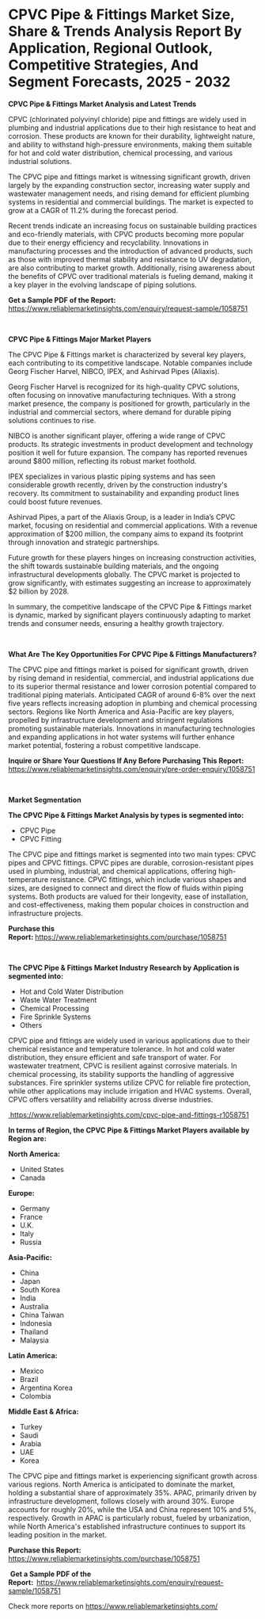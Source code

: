 <p><h1>CPVC Pipe & Fittings Market Size, Share & Trends Analysis Report By Application, Regional Outlook, Competitive Strategies, And Segment Forecasts, 2025 - 2032</h1></p><p><strong>CPVC Pipe & Fittings Market Analysis and Latest Trends</strong></p>
<p><p>CPVC (chlorinated polyvinyl chloride) pipe and fittings are widely used in plumbing and industrial applications due to their high resistance to heat and corrosion. These products are known for their durability, lightweight nature, and ability to withstand high-pressure environments, making them suitable for hot and cold water distribution, chemical processing, and various industrial solutions.</p><p>The CPVC pipe and fittings market is witnessing significant growth, driven largely by the expanding construction sector, increasing water supply and wastewater management needs, and rising demand for efficient plumbing systems in residential and commercial buildings. The market is expected to grow at a CAGR of 11.2% during the forecast period. </p><p>Recent trends indicate an increasing focus on sustainable building practices and eco-friendly materials, with CPVC products becoming more popular due to their energy efficiency and recyclability. Innovations in manufacturing processes and the introduction of advanced products, such as those with improved thermal stability and resistance to UV degradation, are also contributing to market growth. Additionally, rising awareness about the benefits of CPVC over traditional materials is fueling demand, making it a key player in the evolving landscape of piping solutions.</p></p>
<p><strong>Get a Sample PDF of the Report:&nbsp;</strong> <a href="https://www.reliablemarketinsights.com/enquiry/request-sample/1058751?utm_campaign=3024&utm_medium=2&utm_source=Github&utm_content=ia&utm_term=06032025&utm_id=cpvc-pipe-fittings">https://www.reliablemarketinsights.com/enquiry/request-sample/1058751</a></p>
<p>&nbsp;</p>
<p><strong>CPVC Pipe & Fittings Major Market Players</strong></p>
<p><p>The CPVC Pipe & Fittings market is characterized by several key players, each contributing to its competitive landscape. Notable companies include Georg Fischer Harvel, NIBCO, IPEX, and Ashirvad Pipes (Aliaxis).</p><p>Georg Fischer Harvel is recognized for its high-quality CPVC solutions, often focusing on innovative manufacturing techniques. With a strong market presence, the company is positioned for growth, particularly in the industrial and commercial sectors, where demand for durable piping solutions continues to rise.</p><p>NIBCO is another significant player, offering a wide range of CPVC products. Its strategic investments in product development and technology position it well for future expansion. The company has reported revenues around $800 million, reflecting its robust market foothold.</p><p>IPEX specializes in various plastic piping systems and has seen considerable growth recently, driven by the construction industry's recovery. Its commitment to sustainability and expanding product lines could boost future revenues.</p><p>Ashirvad Pipes, a part of the Aliaxis Group, is a leader in India’s CPVC market, focusing on residential and commercial applications. With a revenue approximation of $200 million, the company aims to expand its footprint through innovation and strategic partnerships.</p><p>Future growth for these players hinges on increasing construction activities, the shift towards sustainable building materials, and the ongoing infrastructural developments globally. The CPVC market is projected to grow significantly, with estimates suggesting an increase to approximately $2 billion by 2028. </p><p>In summary, the competitive landscape of the CPVC Pipe & Fittings market is dynamic, marked by significant players continuously adapting to market trends and consumer needs, ensuring a healthy growth trajectory.</p></p>
<p>&nbsp;</p>
<p><strong>What Are The Key Opportunities For CPVC Pipe & Fittings Manufacturers?</strong></p>
<p><p>The CPVC pipe and fittings market is poised for significant growth, driven by rising demand in residential, commercial, and industrial applications due to its superior thermal resistance and lower corrosion potential compared to traditional piping materials. Anticipated CAGR of around 6-8% over the next five years reflects increasing adoption in plumbing and chemical processing sectors. Regions like North America and Asia-Pacific are key players, propelled by infrastructure development and stringent regulations promoting sustainable materials. Innovations in manufacturing technologies and expanding applications in hot water systems will further enhance market potential, fostering a robust competitive landscape.</p></p>
<p><strong>Inquire or Share Your Questions If Any Before Purchasing This Report:</strong> <a href="https://www.reliablemarketinsights.com/enquiry/pre-order-enquiry/1058751?utm_campaign=3024&utm_medium=2&utm_source=Github&utm_content=ia&utm_term=06032025&utm_id=cpvc-pipe-fittings">https://www.reliablemarketinsights.com/enquiry/pre-order-enquiry/1058751</a></p>
<p>&nbsp;</p>
<p><strong>Market Segmentation</strong></p>
<p><strong>The CPVC Pipe & Fittings Market Analysis by types is segmented into:</strong></p>
<p><ul><li>CPVC Pipe</li><li>CPVC Fitting</li></ul></p>
<p><p>The CPVC pipe and fittings market is segmented into two main types: CPVC pipes and CPVC fittings. CPVC pipes are durable, corrosion-resistant pipes used in plumbing, industrial, and chemical applications, offering high-temperature resistance. CPVC fittings, which include various shapes and sizes, are designed to connect and direct the flow of fluids within piping systems. Both products are valued for their longevity, ease of installation, and cost-effectiveness, making them popular choices in construction and infrastructure projects.</p></p>
<p><strong>Purchase this Report:&nbsp;</strong><a href="https://www.reliablemarketinsights.com/purchase/1058751?utm_campaign=3024&utm_medium=2&utm_source=Github&utm_content=ia&utm_term=06032025&utm_id=cpvc-pipe-fittings">https://www.reliablemarketinsights.com/purchase/1058751</a></p>
<p>&nbsp;</p>
<p><strong>The CPVC Pipe & Fittings Market Industry Research by Application is segmented into:</strong></p>
<p><ul><li>Hot and Cold Water Distribution</li><li>Waste Water Treatment</li><li>Chemical Processing</li><li>Fire Sprinkle Systems</li><li>Others</li></ul></p>
<p><p>CPVC pipe and fittings are widely used in various applications due to their chemical resistance and temperature tolerance. In hot and cold water distribution, they ensure efficient and safe transport of water. For wastewater treatment, CPVC is resilient against corrosive materials. In chemical processing, its stability supports the handling of aggressive substances. Fire sprinkler systems utilize CPVC for reliable fire protection, while other applications may include irrigation and HVAC systems. Overall, CPVC offers versatility and reliability across diverse industries.</p></p>
<p><a href="https://www.reliablemarketinsights.com/cpvc-pipe-and-fittings-r1058751?utm_campaign=3024&utm_medium=2&utm_source=Github&utm_content=ia&utm_term=06032025&utm_id=cpvc-pipe-fittings">&nbsp;https://www.reliablemarketinsights.com/cpvc-pipe-and-fittings-r1058751</a></p>
<p><strong>In terms of Region, the CPVC Pipe & Fittings Market Players available by Region are:</strong></p>
<p>
    <p> <strong> North America: </strong>
        <ul>
            <li>United States</li>
            <li>Canada</li>
        </ul>
        </p> 
    <p> <strong> Europe: </strong>
        <ul>
            <li>Germany</li>
            <li>France</li>
            <li>U.K.</li>
            <li>Italy</li>
            <li>Russia</li>
        </ul>
        </p> 
    <p> <strong> Asia-Pacific: </strong>
        <ul>
            <li>China</li>
            <li>Japan</li>
            <li>South Korea</li>
            <li>India</li>
            <li>Australia</li>
            <li>China Taiwan</li>
            <li>Indonesia</li>
            <li>Thailand</li>
            <li>Malaysia</li>
        </ul>
        </p> 
    <p> <strong> Latin America: </strong>
        <ul>
            <li>Mexico</li>
            <li>Brazil</li>
            <li>Argentina Korea</li>
            <li>Colombia</li>
        </ul>
        </p> 
    <p> <strong> Middle East & Africa: </strong>
        <ul>
            <li>Turkey</li>
            <li>Saudi</li>
            <li>Arabia</li>
            <li>UAE</li>
            <li>Korea</li>
        </ul>
    </p>
    </p>
<p><p>The CPVC pipe and fittings market is experiencing significant growth across various regions. North America is anticipated to dominate the market, holding a substantial share of approximately 35%. APAC, primarily driven by infrastructure development, follows closely with around 30%. Europe accounts for roughly 20%, while the USA and China represent 10% and 5%, respectively. Growth in APAC is particularly robust, fueled by urbanization, while North America's established infrastructure continues to support its leading position in the market.</p></p>
<p><strong>Purchase this Report: </strong><a href="https://www.reliablemarketinsights.com/purchase/1058751?utm_campaign=3024&utm_medium=2&utm_source=Github&utm_content=ia&utm_term=06032025&utm_id=cpvc-pipe-fittings">https://www.reliablemarketinsights.com/purchase/1058751</a></p>
<p>&nbsp;<strong>Get a Sample PDF of the Report:&nbsp;&nbsp;</strong><a href="https://www.reliablemarketinsights.com/enquiry/request-sample/1058751?utm_campaign=3024&utm_medium=2&utm_source=Github&utm_content=ia&utm_term=06032025&utm_id=cpvc-pipe-fittings">https://www.reliablemarketinsights.com/enquiry/request-sample/1058751</a></p>
<p><strong></strong></p>
<p>Check more reports on <a href="https://www.reliablemarketinsights.com/?utm_campaign=3024&utm_medium=2&utm_source=Github&utm_content=ia&utm_term=06032025&utm_id=cpvc-pipe-fittings">https://www.reliablemarketinsights.com/</a></p>